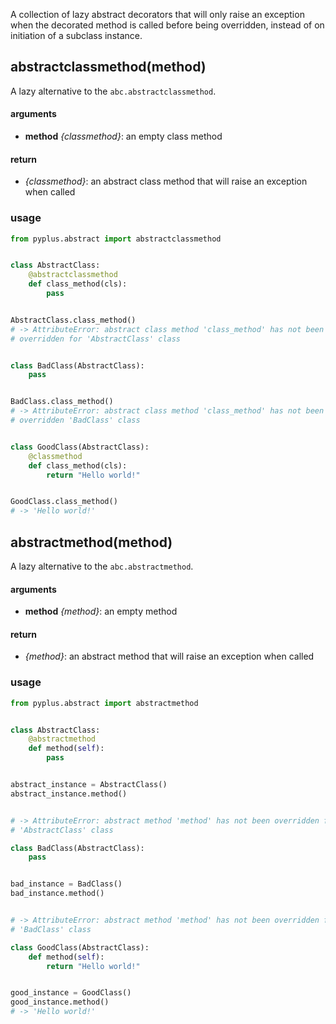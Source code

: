 A collection of lazy abstract decorators that will only raise an exception when the decorated method is called before
being overridden, instead of on initiation of a subclass instance.

## abstractclassmethod(method)
A lazy alternative to the `abc.abstractclassmethod`.

#### arguments
* **method** *{classmethod}*: an empty class method

#### return
* *{classmethod}*: an abstract class method that will raise an exception when called

### usage
```python
from pyplus.abstract import abstractclassmethod


class AbstractClass:
    @abstractclassmethod
    def class_method(cls):
        pass


AbstractClass.class_method()
# -> AttributeError: abstract class method 'class_method' has not been 
# overridden for 'AbstractClass' class


class BadClass(AbstractClass):
    pass


BadClass.class_method()
# -> AttributeError: abstract class method 'class_method' has not been 
# overridden 'BadClass' class


class GoodClass(AbstractClass):
    @classmethod
    def class_method(cls):
        return "Hello world!"


GoodClass.class_method()
# -> 'Hello world!'
```
## abstractmethod(method)
A lazy alternative to the `abc.abstractmethod`.

#### arguments
* **method** *{method}*: an empty method

#### return
* *{method}*: an abstract method that will raise an exception when called

### usage
```python
from pyplus.abstract import abstractmethod


class AbstractClass:
    @abstractmethod
    def method(self):
        pass


abstract_instance = AbstractClass()
abstract_instance.method()


# -> AttributeError: abstract method 'method' has not been overridden for
# 'AbstractClass' class

class BadClass(AbstractClass):
    pass


bad_instance = BadClass()
bad_instance.method()


# -> AttributeError: abstract method 'method' has not been overridden for
# 'BadClass' class

class GoodClass(AbstractClass):
    def method(self):
        return "Hello world!"


good_instance = GoodClass()
good_instance.method()
# -> 'Hello world!'
```

